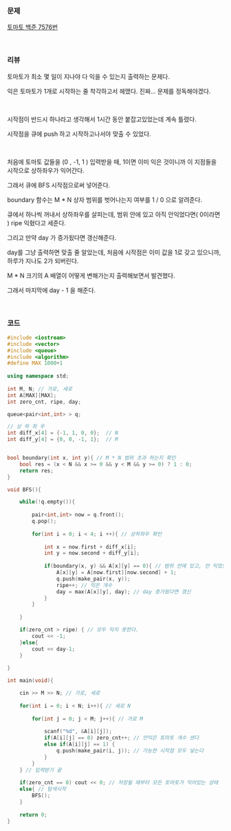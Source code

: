 ### 문제

[토마토 백준 7576번](https://www.acmicpc.net/problem/7576)

</br>

### 리뷰

토마토가 최소 몇 일이 지나야 다 익을 수 있는지 출력하는 문제다. 

익은 토마토가 1개로 시작하는 줄 착각하고서 헤맸다. 진짜... 문제를 정독해야겠다. 

</br>

시작점이 반드시 하나라고 생각해서 1시간 동안 붙잡고있었는데 계속 틀렸다. 

시작점을 큐에 push 하고 시작하고나서야 맞출 수 있었다. 

</br>

처음에 토마토 값들을 (0 , -1, 1 ) 입력받을 때, 1이면 이미 익은 것이니까 이 지점들을 시작으로 상하좌우가 익어간다. 

그래서 큐에 BFS 시작점으로써 넣어준다. 

 boundary 함수는 M * N 상자 범위를 벗어나는지 여부를 1 / 0 으로 알려준다. 

큐에서 하나씩 꺼내서 상하좌우를 살피는데, 범위 안에 있고 아직 안익었다면( 0이라면 ) ripe 익혔다고 세준다. 

그리고 만약 day 가 증가됬다면 갱신해준다. 

day를 그냥 출력하면 맞출 줄 알았는데, 처음에 시작점은 이미 값을 1로 갖고 있으니까, 하루가 지나도 2가 되버린다. 

M * N 크기의 A 배열이 어떻게 변해가는지 출력해보면서 발견했다. 

그래서 마지막에 day - 1 을 해준다.  

</br>

### 코드

```c++
#include <iostream> 
#include <vector>
#include <queue>
#include <algorithm>
#define MAX 1000+1 
 
using namespace std;
   
int M, N; // 가로, 세로 
int A[MAX][MAX];
int zero_cnt, ripe, day;

queue<pair<int,int> > q;

// 상 하 좌 우
int diff_x[4] = {-1, 1, 0, 0};  // N  
int diff_y[4] = {0, 0, -1, 1};  // M


bool boundary(int x, int y){ // M * N 범위 초과 하는지 확인 
	bool res = (x < N && x >= 0 && y < M && y >= 0) ? 1 : 0;
	return res;
}

void BFS(){

	while(!q.empty()){
		
		pair<int,int> now = q.front();
		q.pop();
		
		for(int i = 0; i < 4; i ++){ // 상하좌우 확인 
		
			int x = now.first + diff_x[i];
			int y = now.second + diff_y[i];
			 
			if(boundary(x, y) && A[x][y] == 0){ // 범위 안에 있고, 안 익었으면. 
				A[x][y] = A[now.first][now.second] + 1; 
				q.push(make_pair(x, y));
				ripe++; // 익은 개수 
				day = max(A[x][y], day); // day 증가됬다면 갱신 
			}
		}
	
	}

	if(zero_cnt > ripe) { // 모두 익지 못한다. 
		cout << -1; 
	}else{
		cout << day-1;
	}
	
}

int main(void){

	cin >> M >> N; // 가로, 세로  
 	
	for(int i = 0; i < N; i++){ // 세로 N
	
		for(int j = 0; j < M; j++){ // 가로 M 
            
			scanf("%d", &A[i][j]);
			if(A[i][j] == 0) zero_cnt++; // 안익은 토마토 개수 센다  
			else if(A[i][j] == 1) {
				q.push(make_pair(i, j)); // 가능한 시작점 모두 넣는다  
			}
		} 
	} // 입력받기 끝
	
	if(zero_cnt == 0) cout << 0; // 저장될 때부터 모든 토마토가 익어있는 상태
	else{ // 탐색시작 
		BFS(); 
	}
	
	return 0;	
}
```

